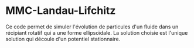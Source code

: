 # MMC-Landau-Lifchitz

Ce code permet de simuler l'évolution de particules d'un fluide dans un récipiant rotatif qui a une forme ellipsoïdale. La solution choisie est l'unique solution qui découle d'un potentiel stationnaire.
